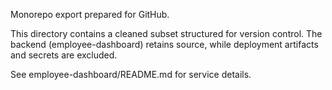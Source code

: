Monorepo export prepared for GitHub.

This directory contains a cleaned subset structured for version control. The backend (employee-dashboard) retains source, while deployment artifacts and secrets are excluded.

See employee-dashboard/README.md for service details.

